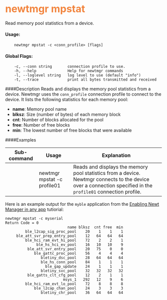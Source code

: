 ## <font color="#F2853F" style="font-size:24pt">newtmgr mpstat </font>
Read memory pool statistics from a device.

#### Usage:

```no-highlight
    newtmgr mpstat -c <conn_profile> [flags] 
```

#### Global Flags:

```no-highlight
    -c, --conn string       connection profile to use.
    -h, --help              Help for newtmgr commands
    -l, --loglevel string   log level to use (default "info")
    -t, --trace             print all bytes transmitted and received
```

####Description
Reads and displays the memory pool statistics from a device.  Newtmgr uses the `conn_profile` connection profile to connect to the device.  It lists the following statistics for each memory pool: 

* **name**: Memory pool name
* **blksz**:  Size (number of bytes) of each memory block 
* **cnt**: Number of blocks allocated for the pool
* **free**: Number of free blocks 
* **min**: The lowest number of free blocks that were available


####Examples

Sub-command  | Usage                  | Explanation
-------------| -----------------------|-----------------
             | newtmgr mpstat -c profile01 | Reads and displays the memory pool statistics from a device.  Newtmgr connects to the device over a connection specified in the `profile01` connection profile.

Here is an example output for the `myble` application from the [Enabling Newt Manager in any app](/os/tutorials/add_newtmgr.md) tutiorial:

```no-highlight
newtmgr mpstat -c myserial 
Return Code = 0
                            name blksz  cnt free  min
         ble_l2cap_sig_proc_pool    20    1    1    1
     ble_att_svr_prep_entry_pool    12   64   64   64
         ble_hci_ram_evt_hi_pool    72    2    2    1
              ble_hs_hci_ev_pool    16   10   10    9
          ble_att_svr_entry_pool    20   75    0    0
             ble_gattc_proc_pool    56    4    4    4
                bletiny_dsc_pool    28   64   64   64
                ble_hs_conn_pool    84    1    1    1
                  ble_gap_update    24    1    1    1
                bletiny_svc_pool    32   32   32   32
          ble_gatts_clt_cfg_pool    12    2    1    1
                          msys_1   292   12    9    6
         ble_hci_ram_evt_lo_pool    72    8    8    8
             ble_l2cap_chan_pool    24    3    3    3
                bletiny_chr_pool    36   64   64   64
```
